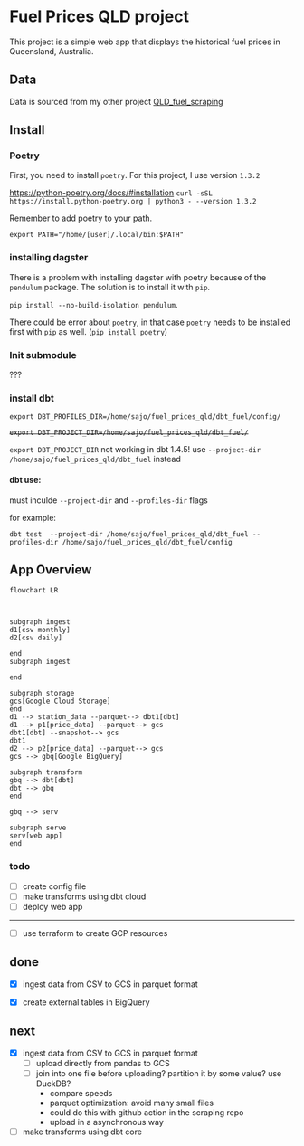 # Fuel Prices QLD project

This project is a simple web app that displays the historical fuel prices in Queensland, Australia.

## Data

Data is sourced from my other project [QLD_fuel_scraping](https://github.com/gsajko/QLD_fuel_scraping)


## Install

### Poetry
First, you need to install `poetry`. For this project, I use version `1.3.2`

https://python-poetry.org/docs/#installation
`curl -sSL https://install.python-poetry.org | python3 - --version 1.3.2`

Remember to add poetry to your path.

`export PATH="/home/[user]/.local/bin:$PATH"`


### installing dagster
There is a problem with installing dagster with poetry because of the `pendulum` package. The solution is to install it with `pip`.

`pip install --no-build-isolation pendulum`.

There could be error about `poetry`, in that case `poetry` needs to be installed first with `pip` as well. (`pip install poetry`)


### Init submodule

???

### install dbt
`export DBT_PROFILES_DIR=/home/sajo/fuel_prices_qld/dbt_fuel/config/`

~~`export DBT_PROJECT_DIR=/home/sajo/fuel_prices_qld/dbt_fuel/`~~

`export DBT_PROJECT_DIR` not working in dbt 1.4.5! use `--project-dir /home/sajo/fuel_prices_qld/dbt_fuel` instead

#### dbt use:

must inculde `--project-dir` and `--profiles-dir` flags

for example:

`dbt test  --project-dir /home/sajo/fuel_prices_qld/dbt_fuel --profiles-dir /home/sajo/fuel_prices_qld/dbt_fuel/config`



## App Overview
```mermaid
flowchart LR



subgraph ingest
d1[csv monthly]
d2[csv daily]

end
subgraph ingest

end

subgraph storage
gcs[Google Cloud Storage]
end
d1 --> station_data --parquet--> dbt1[dbt]
d1 --> p1[price_data] --parquet--> gcs
dbt1[dbt] --snapshot--> gcs
dbt1 
d2 --> p2[price_data] --parquet--> gcs
gcs --> gbq[Google BigQuery]

subgraph transform
gbq --> dbt[dbt]
dbt --> gbq
end

gbq --> serv

subgraph serve
serv[web app]
end

```

### todo
- [ ] create config file
- [ ] make transforms using dbt cloud
- [ ] deploy web app

---
- [ ] use terraform to create GCP resources


## done
- [x] ingest data from CSV to GCS in parquet format
- [x] create external tables in BigQuery


## next
- [x] ingest data from CSV to GCS in parquet format
    - [ ] upload directly from pandas to GCS
    - [ ] join into one file before uploading? partition it by some value? use DuckDB?
        - compare speeds
        - parquet optimization: avoid many small files
        - could do this with github action in the scraping repo
        - upload in a asynchronous way
- [ ] make transforms using dbt core
